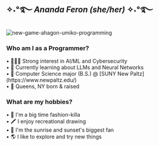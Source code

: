 ## ✧˖°࿐ <em>Ananda Feron (she/her)</em> ✧˖°࿐
![new-game-ahagon-umiko-programming](https://github.com/user-attachments/assets/6c0a4664-ae7b-4ab0-b4ff-614a4edb856d)

<h3>Who am I as a Programmer?</h3>
• 🧑🏽‍💻 Strong interest in AI/ML and Cybersecurity<br/>
• 🌱 Currently learning about LLMs and Neural Networks<br/>
• 🏫 Computer Science major (B.S.) @ [SUNY New Paltz](https://www.newpaltz.edu/)<br/>
• 📍 Queens, NY born & raised<br/>

<h3>What are my hobbies?</h3>
• 👠 I'm a big time fashion-killa<br/>
• 🖍️ I enjoy recreational drawing<br/>
• 🌇 I'm the sunrise and sunset's biggest fan<br/>
• 🌎 I like to explore and try new things<br/>
